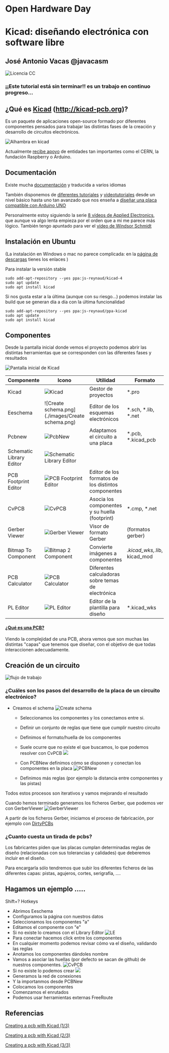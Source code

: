 # Open Hardware Day

#  Kicad: diseñando electrónica con software libre

## José Antonio Vacas @javacasm

![Licencia CC](./images/Licencia_CC.png)

### ¡¡Este tutorial está sin terminar!! es un trabajo en continuo progreso...

## ¿Qué es [Kicad](http://kicad-pcb.org) (http://kicad-pcb.org)?

Es un paquete de aplicaciones open-source formado por diferentes componentes pensados para trabajar las distintas fases de la creación y desarrollo de circuitos electrónicos.


![Alhambra en kicad](./images/Alhambra_kicad.png)

Actualmente [recibe apoyo](http://kicad-pcb.org/about/kicad/) de entidades tan importantes como el CERN, la fundación Raspberry o Arduino.

## Documentación

Existe mucha [documentación](http://kicad-pcb.org/help/documentation/) y traducida a varios idiomas

También disponemos de [diferentes tutoriales](http://kicad-pcb.org/help/tutorials/) y [videotutoriales](http://kicad-pcb.org/help/tutorials/#_video_tutorials) desde un nivel básico hasta uno tan avanzado que nos enseña a [diseñar una placa compatible con Arduino UNO](https://www.youtube.com/user/XploreLabz/videos)

Personalmente estoy siguiendo la serie [8 vídeos de Applied Electronics](https://www.youtube.com/playlist?list=PLasv3NGTWxRtv5-lh-6zYzKbRS5hVgy1C), que aunque va algo lenta empieza por el orden que a mi me parece más lógico. También tengo apuntado para ver el [vídeo de Windsor Schmidt](https://www.youtube.com/watch?v=zK3rDhJqMu0)

## Instalación en Ubuntu

(La instalación en Windows o mac no parece complicada: en la [página de descargas](http://kicad-pcb.org/download/) tienes los enlaces )

Para instalar la versión stable

    sudo add-apt-repository --yes ppa:js-reynaud/kicad-4
    sudo apt update
    sudo apt install kicad

Si nos gusta estar a la última (aunque con su riesgo...) podemos instalar las build que se generan día a día con la última funcionalidad

    sudo add-apt-repository --yes ppa:js-reynaud/ppa-kicad
    sudo apt update
    sudo apt install kicad

## Componentes

Desde la pantalla inicial donde vemos el proyecto podemos abrir las distintas herramientas que se corresponden con las diferentes fases y resultados

![Pantalla inicial de Kicad](./images/PantallaInicialKicad.png)

|Componente|Icono|Utilidad|Formato|
|---|---|---|---|
|Kicad | ![Kicad](./images/kicad.png)|Gestor de proyectos| *.pro|
|Eeschema|![Create schema.png](./images/Create schema.png)| Editor de los esquemas electrónicos |*.sch, *.lib, *.net|
|Pcbnew| ![PcbNew](./images/PCBNew.png)|Adaptamos el circuito a una placa|*.pcb, *.kicad_pcb|
|Schematic Library Editor| ![Schematic Library Editor](images/SchematicLibraryEditor.png)||
|PCB Footprint Editor| ![PCB Footprint Editor](./images/PCBFootprintEditor.png)|Editor de los formatos de los distintos componentes|
|CvPCB |![CvPCB](./images/CVPCB.png)|Asocia los componentes y su huella (footprint)|*.cmp, *.net|
|Gerber Viewer| ![Gerber Viewer](./images/GerberViewer.png)|Visor de formato Gerber|(formatos gerber)|
|Bitmap To Component|![Bitmap 2 Component](./images/Bitmap2Component.png)|Convierte imágenes a componentes|*.kicad_wks,*.lib, kicad_mod|
|PCB Calculator| ![PCB Calculator](./images/PCBCalculator.png)|Diferentes calculadoras sobre temas de electrónica||
|PL Editor| ![PL Editor](./images/PLEditor.png)|Editor de la plantilla para diseño|*.kicad_wks|



#### [¿Qué es una PCB?](./PCBs.md)

Viendo la complejidad de una PCB, ahora vemos que son muchas las distintas "capas" que tenemos que diseñar, con el objetivo de que todas interaccionen adecuadamente.


## Creación de un circuito

![flujo de trabajo](http://docs.kicad-pcb.org/4.0.6/es/images/es/kicad_flowchart.png)

### ¿Cuáles son los pasos del desarrollo de la placa de un circuito electrónico?

* Creamos el schema ![Create schema](./images/CreateSchema.png)

  * Seleccionamos los componentes  y los conectamos entre si.
  * Definir un conjunto de reglas que tiene que cumplir nuestro circuito
  * Definimos el formato/huella de los componentes
  * Suele ocurre que no existe el que buscamos, lo que podemos resolver con CvPCB
![](https://github.com/javacasm/CharlaKicad/raw/master/images/CVPCB.png)

  * Con PCBNew definimos cómo se disponen y conectan los componentes en la placa ![PCBNew](https://github.com/javacasm/CharlaKicad/raw/master/images/PCBNew.png)
  * Definimos más reglas (por ejemplo la distancia entre componentes y las pistas)



Todos estos procesos son iterativos y vamos mejorando el resultado

Cuando hemos terminado generamos los ficheros Gerber, que podemos ver con GerberViewer ![GerberViewer](https://github.com/javacasm/CharlaKicad/raw/master/images/GerberViewer.png)

A partir de los ficheros Gerber, iniciamos el proceso de fabricación, por ejemplo con [DirtyPCBs](http://dirtypcbs.com/store/pcbs)

### ¿Cuanto cuesta un tirada de pcbs?

Los fabricantes  piden que las placas cumplan determinadas reglas de diseño (relacionadas con sus tolerancias y calidades) que deberemos incluir en el diseño.

Para encargarla sólo tendremos que subir los diferentes ficheros de las diferentes capas: pistas, agujeros, cortes, serigrafía, ....

## Hagamos un ejemplo .....

Shift+? Hotkeys

* Abrimos Eeschema
* Configuramos la página con nuestros datos
* Seleccionamos los componentes "a"
* Editamos el componente con  "e"
* Si no existe lo creamos con el Library Editor ![LE](https://github.com/javacasm/CharlaKicad/raw/master/images/SchematicLibraryEditor.png)
* Para conectar hacemos click entre los componentes
* En cualquier momento podemos revisar cómo va el diseño, validando las reglas
* Anotamos los componentes dándoles nombre
* Vamos a asociar las huellas (por defecto se sacan de github) de nuestros componentes. ![CvPCB](https://github.com/javacasm/CharlaKicad/raw/master/images/CVPCB.png)
* Si no existe lo podemos crear ![](https://github.com/javacasm/CharlaKicad/raw/master/images/PCBFootprintEditor.png)
* Generamos la red de conexiones
* Y la importanmos desde PCBNew
* Colocamos los componentes
* Comenzamos el enrutados
* Podemos usar herramientas externas FreeRoute




## Referencias

[Creating a pcb with Kicad (1/3)](https://hackaday.com/2016/11/17/creating-a-pcb-in-everything-kicad-part-1)

[Creating a pcb with Kicad (2/3)](http://hackaday.com/2016/12/09/creating-a-pcb-in-everything-kicad-part-2/)

[Creating a pcb with Kicad (3/3)](http://hackaday.com/2016/12/23/creating-a-pcb-in-everything-kicad-part-3/)
